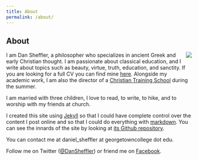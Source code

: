 ```yaml
---
title: About
permalink: /about/
---
```


## About ##

<img style="float: right;" src="https://www.dansheffler.com/files/ProfileSmall.jpg" />I am Dan Sheffler, a philosopher who specializes in ancient Greek and early Christian thought.  I am passionate about classical education, and I write about topics such as beauty, virtue, truth, education, and sanctity.  If you are looking for a full CV you can find mine [here](http://dansheffler.com/cv/).  Alongside my academic work, I am also the director of a [Christian Training School](http://www.ucfky.com/cts/) during the summer.

I am married with three children, I love to read, to write, to hike, and to worship with my friends at church.

I created this site using [Jekyll](https://jekyllrb.com/) so that I could have complete control over the content I post online and so that I could do everything with [markdown](http://whatismarkdown.com/).  You can see the innards of the site by looking at [its Github repository](https://github.com/dansheffler/dansheffler.com).

You can contact me at daniel_sheffler at georgetowncollege dot edu.

Follow me on Twitter ([@DanSheffler](http://twitter.com/DanSheffler)) or friend me on [Facebook](https://www.facebook.com/profile.php?id=100017237433601).

